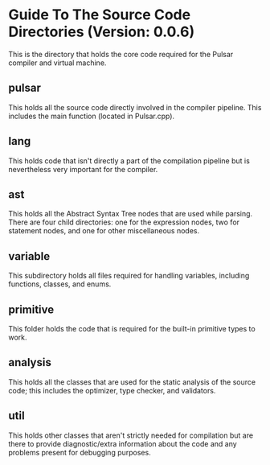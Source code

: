 # Guide To The Source Code Directories (Version: 0.0.6)

This is the directory that holds the core code required for the Pulsar compiler and virtual machine.

## pulsar
This holds all the source code directly involved in the compiler pipeline. This includes the main function (located in Pulsar.cpp).

## lang
This holds code that isn't directly a part of the compilation pipeline but is nevertheless very important for the compiler.

## ast
This holds all the Abstract Syntax Tree nodes that are used while parsing. There are four child directories: one for the expression nodes, two for statement nodes, and one for other miscellaneous nodes.

## variable
This subdirectory holds all files required for handling variables, including functions, classes, and enums.

## primitive
This folder holds the code that is required for the built-in primitive types to work.

## analysis
This holds all the classes that are used for the static analysis of the source code; this includes the optimizer, type checker, and validators.

## util
This holds other classes that aren't strictly needed for compilation but are there to provide diagnostic/extra information about the code and any problems present for debugging purposes.
